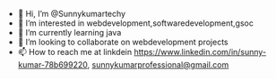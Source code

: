 - 👋 Hi, I’m @Sunnykumartechy
- 👀 I’m interested in webdevelopment,softwaredevelopment,gsoc
- 🌱 I’m currently learning java
- 💞️ I’m looking to collaborate on webdevelopment projects
- 📫 How to reach me at linkdein https://www.linkedin.com/in/sunny-kumar-78b699220,  sunnykumarprofessional@gmail.com
